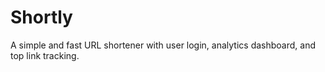 # Shortly
A simple and fast URL shortener with user login, analytics dashboard, and top link tracking.
